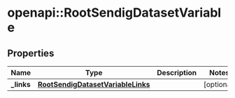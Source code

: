 # openapi::RootSendigDatasetVariable


## Properties
Name | Type | Description | Notes
------------ | ------------- | ------------- | -------------
**_links** | [**RootSendigDatasetVariableLinks**](RootSendigDatasetVariableLinks.md) |  | [optional] 


